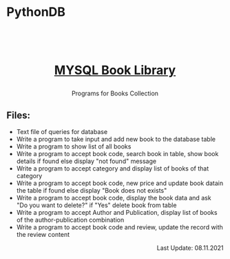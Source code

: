 # PythonDB

<h1 align="center">
  <br>
  <a href="https://github.com/BK-Devices/PythonDB"><p> MYSQL Book Library </p></a>
</h1>


<p align="center">Programs for Books Collection</p>


## Files:

- Text file of queries for database
- Write a program to take input and add new book to the database table
- Write a program to show list of all books
- Write a program to accept book code, search book in table, show book details if found else display "not found" message
- Write a program to accept category and display list of books of that category
- Write a program to accept book code, new price and update book datain the table if found else display "Book does not exists"
- Write a program to accept book code, display the book data and ask "Do you want to delete?" if "Yes" delete book from table
- Write a program to accept Author and Publication, display list of books of the author-publication combination
- Write a program to accept book code and review, update the record with the review content


<p align="right"> Last Update: 08.11.2021 </p>
